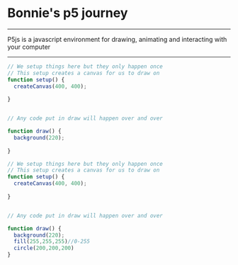 # Bonnie's p5 journey
---
P5js is a javascript environment for drawing, animating and interacting with your computer

---



```javascript
// We setup things here but they only happen once
// This setup creates a canvas for us to draw on
function setup() {
  createCanvas(400, 400);
  
}


// Any code put in draw will happen over and over

function draw() {
  background(220);
  
}

```

```javascript
// We setup things here but they only happen once
// This setup creates a canvas for us to draw on
function setup() {
  createCanvas(400, 400);
  
}


// Any code put in draw will happen over and over

function draw() {
  background(220);
  fill(255,255,255)//0-255
  circle(200,200,200)
}
```
